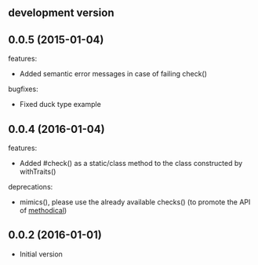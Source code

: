 ## development version

## 0.0.5 (2015-01-04)

features:

  - Added semantic error messages in case of failing check()

bugfixes:

  - Fixed duck type example 

## 0.0.4 (2016-01-04)

features:

  - Added #check() as a static/class method to the class constructed by withTraits()

deprecations:

  - mimics(), please use the already available checks() (to promote the API of
    [methodical](https://github.com/tomhicks/methodical/blob/master/package.json))

## 0.0.2 (2016-01-01)

  - Initial version
